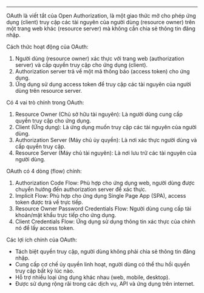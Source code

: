 
---

OAuth là viết tắt của Open Authorization, là một giao thức mở cho phép ứng dụng (client) truy cập các tài nguyên của người dùng (resource owner) trên một trang web khác (resource server) mà không cần chia sẻ thông tin đăng nhập.

Cách thức hoạt động của OAuth:

1. Người dùng (resource owner) xác thực với trang web (authorization server) và cấp quyền truy cập cho ứng dụng (client).
2. Authorization server trả về một mã thông báo (access token) cho ứng dụng.
3. Ứng dụng sử dụng access token để truy cập các tài nguyên của người dùng trên resource server.

Có 4 vai trò chính trong OAuth:

1. Resource Owner (Chủ sở hữu tài nguyên): Là người dùng cung cấp quyền truy cập cho ứng dụng.
2. Client (Ứng dụng): Là ứng dụng muốn truy cập các tài nguyên của người dùng.
3. Authorization Server (Máy chủ ủy quyền): Là nơi xác thực người dùng và cấp quyền truy cập.
4. Resource Server (Máy chủ tài nguyên): Là nơi lưu trữ các tài nguyên của người dùng.

OAuth có 4 dòng (flow) chính:

1. Authorization Code Flow: Phù hợp cho ứng dụng web, người dùng được chuyển hướng đến authorization server để xác thực.
2. Implicit Flow: Phù hợp cho ứng dụng Single Page App (SPA), access token được trả về trực tiếp.
3. Resource Owner Password Credentials Flow: Người dùng cung cấp tài khoản/mật khẩu trực tiếp cho ứng dụng.
4. Client Credentials Flow: Ứng dụng sử dụng thông tin xác thực của chính nó để lấy access token.

Các lợi ích chính của OAuth:

- Tách biệt quyền truy cập, người dùng không phải chia sẻ thông tin đăng nhập.
- Cung cấp cơ chế ủy quyền linh hoạt, người dùng có thể thu hồi quyền truy cập bất kỳ lúc nào.
- Hỗ trợ nhiều loại ứng dụng khác nhau (web, mobile, desktop).
- Được sử dụng rộng rãi trong các dịch vụ, API và ứng dụng trên internet.
